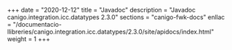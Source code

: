 +++
date        = "2020-12-12"
title       = "Javadoc"
description = "Javadoc canigo.integration.icc.datatypes 2.3.0"
sections    = "canigo-fwk-docs"
enllac		= "/documentacio-llibreries/canigo.integration.icc.datatypes/2.3.0/site/apidocs/index.html"
weight		= 1
+++

